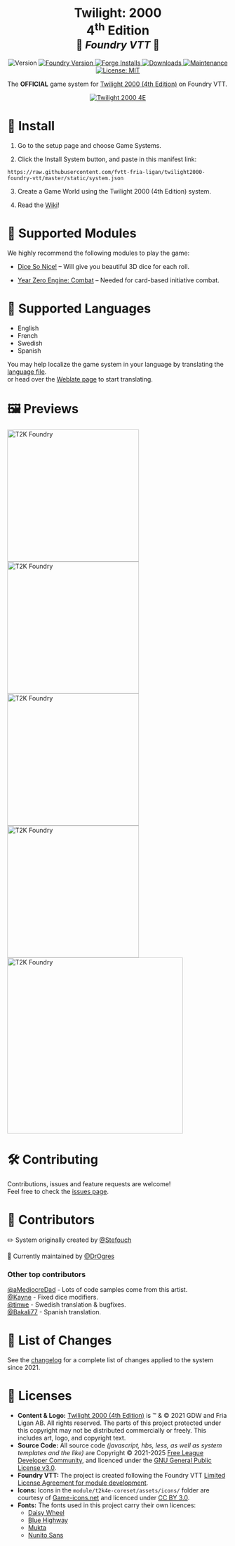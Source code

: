 <h1 align="center"><b>Twilight: 2000</b><br/>4<sup>th</sup> Edition<br/><small>🎲 <i>Foundry VTT</i> 🎲</small></h1>
<p align="center">
  <img alt="Version" src="https://img.shields.io/badge/dynamic/json?color=blue&label=version&query=version&url=https%3A%2F%2Fraw.githubusercontent.com%2Ffvtt-fria-ligan%2Ftwilight2000-foundry-vtt%2Fmaster%2Fstatic%2Fsystem.json"/>
  <a href="https://foundryvtt.com" target="_blank">
    <img alt="Foundry Version" src="https://img.shields.io/badge/dynamic/json?color=blue&label=Foundry&query=compatibility.minimum&url=https%3A%2F%2Fraw.githubusercontent.com%2Ffvtt-fria-ligan%2Ftwilight2000-foundry-vtt%2Fmaster%2Fstatic%2Fsystem.json"/>
  </a>
  <a href="https://foundryvtt.com/packages/t2k4e/" target="_blank">
    <img alt="Forge Installs" src="https://img.shields.io/badge/dynamic/json?label=Forge%20Installs&query=package.installs&suffix=%25&url=https%3A%2F%2Fforge-vtt.com%2Fapi%2Fbazaar%2Fpackage%2Ft2k4e&colorB=4aa94a"/>
  </a>
  <a href="https://github.com/fvtt-fria-ligan/twilight2000-foundry-vtt/releases">
    <img alt="Downloads" src="https://img.shields.io/github/downloads/fvtt-fria-ligan/twilight2000-foundry-vtt/latest/master.zip"/>
  </a>
  <a href="https://github.com/fvtt-fria-ligan/twilight2000-foundry-vtt/graphs/commit-activity" target="_blank">
    <img alt="Maintenance" src="https://img.shields.io/badge/Maintained%3F-yes-green.svg"/>
  </a>
  <a href="https://github.com/fvtt-fria-ligan/twilight2000-foundry-vtt/blob/master/LICENSE" target="_blank">
    <img alt="License: MIT" src="https://img.shields.io/github/license/fvtt-fria-ligan/twilight2000-foundry-vtt"/>
  </a>
</p>

The **OFFICIAL** game system for [Twilight 2000 (4th Edition)](https://freeleaguepublishing.com/en/games/twilight-2000/) on Foundry VTT.

<p align="center">
  <a href="https://frialigan.se/en/games/twilight-2000/" target="_blank">
    <img src="https://github.com/fvtt-fria-ligan/twilight2000-foundry-vtt/raw/master/static/assets/t2k-banner.jpg" alt="Twilight 2000 4E"/>
  </a>
</p>

# 🚀 Install

1. Go to the setup page and choose Game Systems.

2. Click the Install System button, and paste in this manifest link:

```
https://raw.githubusercontent.com/fvtt-fria-ligan/twilight2000-foundry-vtt/master/static/system.json
```

3. Create a Game World using the Twilight 2000 (4th Edition) system.

4. Read the [Wiki](https://github.com/fvtt-fria-ligan/twilight2000-foundry-vtt/wiki)!

# 🧩 Supported Modules

We highly recommend the following modules to play the game:

- [Dice So Nice!](https://foundryvtt.com/packages/dice-so-nice) – Will give you beautiful 3D dice for each roll.

- [Year Zero Engine: Combat](https://foundryvtt.com/packages/package/yze-combat) – Needed for card-based initiative combat.

# 💬 Supported Languages

- English
- French
- Swedish
- Spanish

You may help localize the game system in your language by translating the [language file](./src/lang/en.yml).<br/>
or head over the [Weblate page](https://weblate.foundryvtt-hub.com/projects/t2k4e/main/) to start translating.

# 🖼️ Previews

<img src="https://github.com/fvtt-fria-ligan/twilight2000-foundry-vtt/raw/master/static/screenshots/210117-characterSheet-stats.png" height=300 alt="T2K Foundry"/> <img src="https://github.com/fvtt-fria-ligan/twilight2000-foundry-vtt/raw/master/static/screenshots/210117-characterSheet-combat.png" height=300 alt="T2K Foundry"/> <img src="https://github.com/fvtt-fria-ligan/twilight2000-foundry-vtt/raw/master/static/screenshots/210117-characterSheet-equipment.png" height=300 alt="T2K Foundry"/>
<img src="https://github.com/fvtt-fria-ligan/twilight2000-foundry-vtt/raw/master/static/screenshots/210117-itemSheets-weapon-armor.png" height=300 alt="T2K Foundry"/>
<img src="https://github.com/fvtt-fria-ligan/twilight2000-foundry-vtt/raw/master/static/screenshots/210117-chatlog.png" height=400 alt="T2K Foundry"/>

# 🛠️ Contributing

Contributions, issues and feature requests are welcome!<br/>Feel free to check the [issues page](https://github.com/fvtt-fria-ligan/twilight2000-foundry-vtt/issues).

# 🙏 Contributors

✏️ System originally created by [@Stefouch](https://github.com/Stefouch)

🔧 Currently maintained by [@DrOgres](https://github.com/DrOgres)

### Other top contributors

[@aMediocreDad](https://github.com/aMediocreDad) - Lots of code samples come from this artist.<br/>
[@Kayne](https://github.com/Kayne) - Fixed dice modifiers.<br/>
[@tinwe](https://github.com/tinwe) - Swedish translation & bugfixes.<br/>
[@Bakali77](https://github.com/Bakali77) - Spanish translation.

# 📜 List of Changes

See the [changelog](https://github.com/fvtt-fria-ligan/twilight2000-foundry-vtt/blob/master/CHANGELOG.md#changelog) for a complete list of changes applied to the system since 2021.

# 📝 Licenses

- **Content & Logo:** [Twilight 2000 (4th Edition)](https://freeleaguepublishing.com/en/store/?collection_id=270655783061) is ™ & © 2021 GDW and Fria Ligan AB. All rights reserved. The parts of this project protected under this copyright may not be distributed commercially or freely. This includes art, logo, and copyright text.
- **Source Code:** All source code _(javascript, hbs, less, as well as system templates and the like)_ are Copyright © 2021-2025 [Free League Developer Community](https://github.com/fvtt-fria-ligan), and licenced under the [GNU General Public License v3.0](https://github.com/fvtt-fria-ligan/twilight2000-foundry-vtt/blob/master/LICENSE).
- **Foundry VTT:** The project is created following the Foundry VTT [Limited License Agreement for module development](https://foundryvtt.com/article/license/).
- **Icons:** Icons in the `module/t2k4e-coreset/assets/icons/` folder are courtesy of [Game-icons.net](https://game-icons.net/) and licenced under [CC BY 3.0](https://creativecommons.org/licenses/by/3.0/).
- **Fonts:** The fonts used in this project carry their own licences:
  - [Daisy Wheel](https://www.dafont.com/daisy-wheel.font)
  - [Blue Highway](https://typodermicfonts.com/blue-highway-5-0/)
  - [Mukta](https://fonts.google.com/specimen/Mukta)
  - [Nunito Sans](https://fonts.google.com/specimen/Nunito+Sans)
